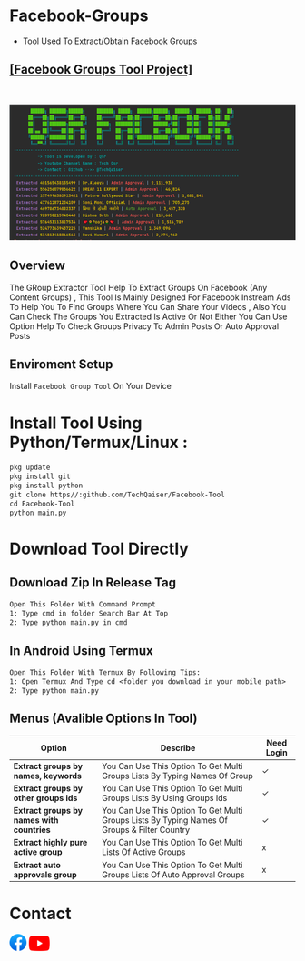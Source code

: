 # Facebook-Groups
* Tool Used To Extract/Obtain Facebook Groups

## [[Facebook Groups Tool Project]](https://github.com/TechQaiser/Facebook-Groups)

<br>
<p align="center">
  <img src='https://github.com/TechQaiser/TechQaiser/blob/main/Facebook-Groups/2.png' width=800>
</p>

## Overview
The GRoup Extractor Tool Help To Extract Groups On Facebook (Any Content Groups) , This Tool Is Mainly Designed For Facebook Instream Ads To Help You To Find Groups Where You Can Share Your Videos , Also You Can Check The Groups You Extracted Is Active Or Not Either You Can Use Option Help To Check Groups Privacy To Admin Posts Or Auto Approval Posts  

## Enviroment Setup
Install `Facebook Group Tool` On Your Device

# Install Tool Using Python/Termux/Linux : 
```
pkg update
pkg install git
pkg install python
git clone https//:github.com/TechQaiser/Facebook-Tool
cd Facebook-Tool
python main.py
```

# Download Tool Directly
## Download Zip In Release Tag
``` 
Open This Folder With Command Prompt
1: Type cmd in folder Search Bar At Top
2: Type python main.py in cmd 
```
## In Android Using Termux
``` 
Open This Folder With Termux By Following Tips:
1: Open Termux And Type cd <folder you download in your mobile path>
2: Type python main.py 
```
## Menus (Avalible Options In Tool)
| Option | Describe | Need Login |
| -- | -- | -- |
| **Extract groups by names, keywords** | You Can Use This Option To Get Multi Groups Lists By Typing Names Of Group | ✓ |
| **Extract groups by other groups ids** | You Can Use This Option To Get Multi Groups Lists By Using Groups Ids | ✓ |
| **Extract groups by names with countries** | You Can Use This Option To Get Multi Groups Lists By Typing Names Of Groups & Filter Country | ✓ |
| **Extract highly pure active group** | You Can Use This Option To Get Multi Lists Of Active Groups | x |
| **Extract auto approvals group** | You Can Use This Option To Get Multi Groups Lists Of Auto Approval Groups | x |

# Contact
<a href="https://www.facebook.com/meherdil.khan"><img src="https://raw.githubusercontent.com/walkxcode/dashboard-icons/main/svg/facebook.svg" width="30px" height="30px"></a>
<a href="https://www.youtube.com/channel/UCOaenAmj6A-bPrzT3ynDEbw"><img src="https://raw.githubusercontent.com/walkxcode/dashboard-icons/main/svg/youtube.svg" width="37px" height="27px"></a>
